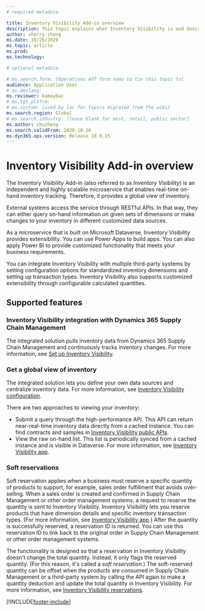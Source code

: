 ```yaml
---
# required metadata

title: Inventory Visibility Add-in overview
description: This topic explains what Inventory Visibility is and describes its features.
author: sherry-zheng
ms.date: 10/26/2020
ms.topic: article
ms.prod:
ms.technology:

# optional metadata

# ms.search.form: [Operations AOT form name to tie this topic to]
audience: Application User
# ms.devlang:
ms.reviewer: kamaybac
# ms.tgt_pltfrm:
# ms.custom: [used by loc for topics migrated from the wiki]
ms.search.region: Global
# ms.search.industry: [leave blank for most, retail, public sector]
ms.author: chuzheng
ms.search.validFrom: 2020-10-26
ms.dyn365.ops.version: Release 10.0.15
---
```


# Inventory Visibility Add-in overview

The Inventory Visibility Add-in (also referred to as *Inventory Visibility*) is an independent and highly scalable microservice that enables real-time on-hand inventory tracking. Therefore, it provides a global view of inventory.

External systems access the service through RESTful APIs. In that way, they can either query on-hand information on given sets of dimensions or make changes to your inventory in different customized data sources.

As a microservice that is built on Microsoft Dataverse, Inventory Visibility provides extensibility. You can use Power Apps to build apps. You can also apply Power BI to provide customized functionality that meets your business requirements.

You can integrate Inventory Visibility with multiple third-party systems by setting configuration options for standardized inventory dimensions and setting up transaction types. Inventory Visibility also supports customized extensibility through configurable calculated quantities.

## Supported features

### Inventory Visibility integration with Dynamics 365 Supply Chain Management

The integrated solution pulls inventory data from Dynamics 365 Supply Chain Management and continuously tracks inventory changes. For more information, see [Set up Inventory Visibility](inventory-visibility-setup.md).

### Get a global view of inventory

The integrated solution lets you define your own data sources and centralize inventory data. For more information, see [Inventory Visibility configuration](inventory-visibility-configuration.md).

There are two approaches to viewing your inventory:

- Submit a query through the high-performance API. This API can return near-real-time inventory data directly from a cached instance. You can find contracts and samples in [Inventory Visibility public APIs](inventory-visibility-api.md).
- View the raw on-hand list. This list is periodically synced from a cached instance and is visible in Dataverse. For more information, see [Inventory Visibility app](inventory-visibility-power-platform.md).

### Soft reservations

Soft reservation applies when a business must reserve a specific quantity of products to support, for example, sales order fulfillment that avoids over-selling. When a sales order is created and confirmed in Supply Chain Management or other order management systems, a request to reserve the quantity is sent to Inventory Visibility. Inventory Visibility lets you reserve products that have dimension details and specific inventory transaction types. (For more information, see [Inventory Visibility app](inventory-visibility-power-platform.md).) After the quantity is successfully reserved, a reservation ID is returned. You can use this reservation ID to link back to the original order in Supply Chain Management or other order management systems.

The functionality is designed so that a reservation in Inventory Visibility doesn't change the total quantity. Instead, it only flags the reserved quantity. (For this reason, it's called a *soft reservation*.) The soft-reserved quantity can be offset when the products are consumed in Supply Chain Management or a third-party system by calling the API again to make a quantity deduction and update the total quantity in Inventory Visibility. For more information, see [Inventory Visibility reservations](inventory-visibility-reservations.md).

[!INCLUDE[footer-include](../../includes/footer-banner.md)]
